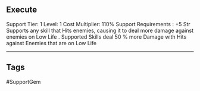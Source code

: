 ## Execute
Support
Tier: 1
Level: 1
Cost Multiplier: 110%
Support Requirements : +5 Str
Supports any skill that Hits enemies, causing it to deal more damage against enemies on Low Life .
Supported Skills deal 50 % more Damage with Hits against Enemies that are on Low Life

---
## Tags
#SupportGem
